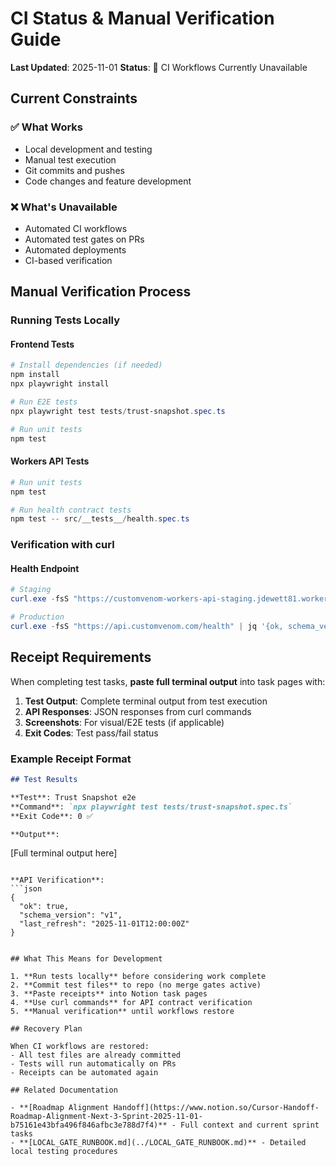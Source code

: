# CI Status & Manual Verification Guide

**Last Updated**: 2025-11-01
**Status**: 🚧 CI Workflows Currently Unavailable

## Current Constraints

### ✅ What Works

- Local development and testing
- Manual test execution
- Git commits and pushes
- Code changes and feature development

### ❌ What's Unavailable

- Automated CI workflows
- Automated test gates on PRs
- Automated deployments
- CI-based verification

## Manual Verification Process

### Running Tests Locally

#### Frontend Tests

```powershell
# Install dependencies (if needed)
npm install
npx playwright install

# Run E2E tests
npx playwright test tests/trust-snapshot.spec.ts

# Run unit tests
npm test
```

#### Workers API Tests

```powershell
# Run unit tests
npm test

# Run health contract tests
npm test -- src/__tests__/health.spec.ts
```

### Verification with curl

#### Health Endpoint

```powershell
# Staging
curl.exe -fsS "https://customvenom-workers-api-staging.jdewett81.workers.dev/health" | jq '{ok, schema_version, last_refresh}'

# Production
curl.exe -fsS "https://api.customvenom.com/health" | jq '{ok, schema_version, last_refresh}'
```

## Receipt Requirements

When completing test tasks, **paste full terminal output** into task pages with:

1. **Test Output**: Complete terminal output from test execution
2. **API Responses**: JSON responses from curl commands
3. **Screenshots**: For visual/E2E tests (if applicable)
4. **Exit Codes**: Test pass/fail status

### Example Receipt Format

```markdown
## Test Results

**Test**: Trust Snapshot e2e
**Command**: `npx playwright test tests/trust-snapshot.spec.ts`
**Exit Code**: 0 ✅

**Output**:
```

[Full terminal output here]

````

**API Verification**:
```json
{
  "ok": true,
  "schema_version": "v1",
  "last_refresh": "2025-11-01T12:00:00Z"
}
````

```

## What This Means for Development

1. **Run tests locally** before considering work complete
2. **Commit test files** to repo (no merge gates active)
3. **Paste receipts** into Notion task pages
4. **Use curl commands** for API contract verification
5. **Manual verification** until workflows restore

## Recovery Plan

When CI workflows are restored:
- All test files are already committed
- Tests will run automatically on PRs
- Receipts can be automated again

## Related Documentation

- **[Roadmap Alignment Handoff](https://www.notion.so/Cursor-Handoff-Roadmap-Alignment-Next-3-Sprint-2025-11-01-b75161e43bfa496f846afbc3e788d7f4)** - Full context and current sprint tasks
- **[LOCAL_GATE_RUNBOOK.md](../LOCAL_GATE_RUNBOOK.md)** - Detailed local testing procedures

```
